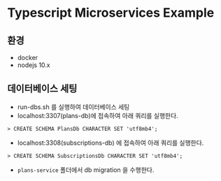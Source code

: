 # Typescript Microservices Example

## 환경
- docker
- nodejs 10.x

## 데이터베이스 세팅
- run-dbs.sh 를 실행하여 데이터베이스 세팅
- localhost:3307(plans-db)에 접속하여 아래 쿼리를 실행한다.
```
> CREATE SCHEMA PlansDb CHARACTER SET 'utf8mb4';
``` 

- localhost:3308(subscriptions-db) 에 접속하여 아래 쿼리를 실행한다.
```
> CREATE SCHEMA SubscriptionsDb CHARACTER SET 'utf8mb4';
``` 

- `plans-service` 폴더에서 db migration 을 수행한다.
